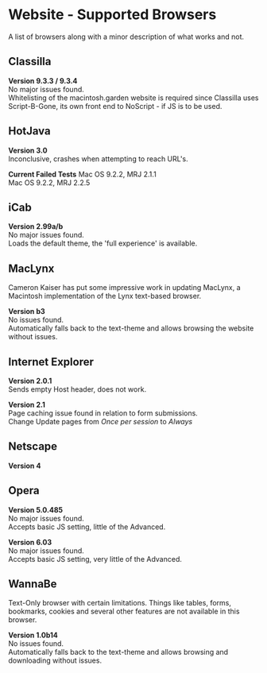 # Website - Supported Browsers
A list of browsers along with a minor description of what works and not.

## Classilla
**Version 9.3.3 / 9.3.4**  
No major issues found.  
Whitelisting of the macintosh.garden website is required since Classilla uses Script-B-Gone, its own front end to NoScript - if JS is to be used.

## HotJava
**Version 3.0**  
Inconclusive, crashes when attempting to reach URL's.

**Current Failed Tests**
Mac OS 9.2.2, MRJ 2.1.1  
Mac OS 9.2.2, MRJ 2.2.5

## iCab
**Version 2.99a/b**  
No major issues found.  
Loads the default theme, the 'full experience' is available.

## MacLynx
Cameron Kaiser has put some impressive work in updating MacLynx, a Macintosh implementation of the Lynx text-based browser.

**Version b3**  
No issues found.  
Automatically falls back to the text-theme and allows browsing the website without issues.

## Internet Explorer
**Version 2.0.1**  
Sends empty Host header, does not work.

**Version 2.1**  
Page caching issue found in relation to form submissions.  
Change Update pages from *Once per session* to *Always*

## Netscape
**Version 4**

## Opera
**Version 5.0.485**  
No major issues found.  
Accepts basic JS setting, little of the Advanced.

**Version 6.03**  
No major issues found.  
Accepts basic JS setting, very little of the Advanced.

## WannaBe
Text-Only browser with certain limitations. Things like tables, forms, bookmarks, cookies and several other features are not available in this browser.

**Version 1.0b14**  
No issues found.  
Automatically falls back to the text-theme and allows browsing and downloading without issues.
